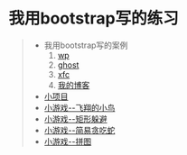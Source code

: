 # 我用bootstrap写的练习

> + 我用bootstrap写的案例
>   1. [wp](http://www.hsianglee.top/wp/)
>   2. [ghost](http://www.hsianglee.top/ghost/)
>   3. [xfc](http://www.hsianglee.top/xfc/)
>   4. [我的博客](http://www.hsianglee.top/blog/)<br />
> + [小项目](http://www.hsianglee.top/fgm/)<br />
> + [小游戏--飞翔的小鸟](http://www.hsianglee.top/fly/)<br />
> + [小游戏--矩形躲避](http://www.hsianglee.top/line/)<br />
> + [小游戏--简易贪吃蛇](http://www.hsianglee.top/snake/)<br />
> + [小游戏--拼图](http://www.hsianglee.top/puzzle/)<br />
